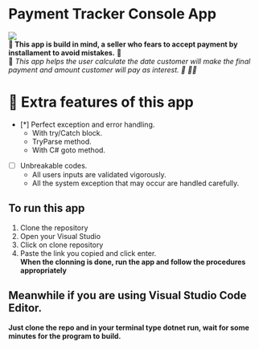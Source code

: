 # Payment Tracker Console App 
<img src="https://st2.depositphotos.com/1781556/12101/i/950/depositphotos_121017280-stock-photo-instalment-payment-arrangement-concept.jpg" /> <br />
<b> :handshake: </b>
__This app is build in mind, a seller who fears to accept payment by installament to avoid mistakes.__ :handshake: <br >
:100: <i>This app helps the user calculate the date customer will make the final payment and amount customer will pay as interest. :gift: :biking_man:</i><br />

# :arrow_up_small: Extra features of this app
* [*]  Perfect exception and error handling.
    * With try/Catch block. 
    * TryParse method.
    * With C# goto method.
* [ ] Unbreakable codes.
    * All users inputs are validated vigorously.
    * All the system exception that may occur are handled carefully.

## To run this app 
1. Clone the repository
1. Open your Visual Studio 
1. Click on clone repository
1. Paste the link you copied and click enter.<br />
**When the clonning is done, run the app and follow the procedures appropriately**

## Meanwhile if you are using Visual Studio Code Editor.

__Just clone the repo and in your terminal type dotnet run, wait for some minutes for the program to build.__
